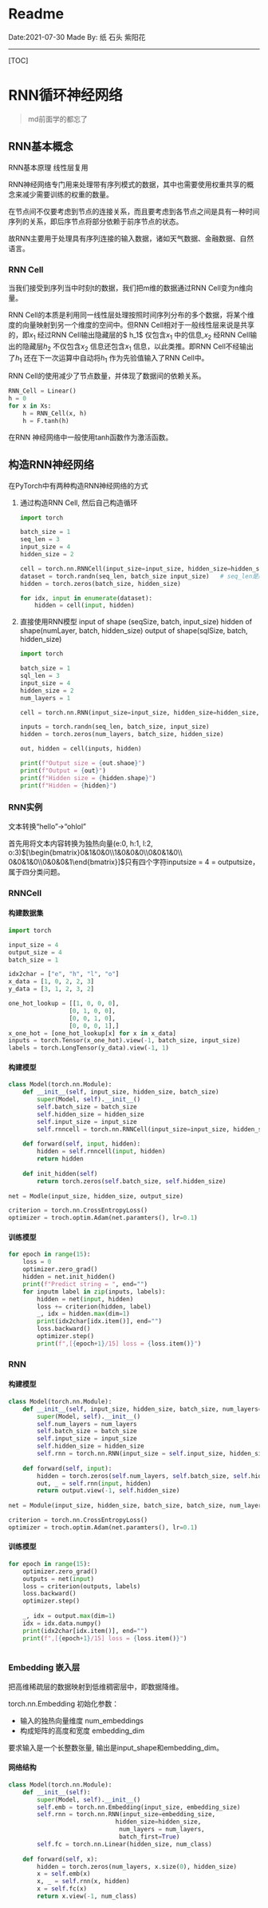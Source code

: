# Readme

  Date:2021-07-30
	    Made By: 纸 石头 紫阳花

****************




[TOC]

# RNN循环神经网络

> md前面学的都忘了

## RNN基本概念

RNN基本原理 线性层复用

RNN神经网络专门用来处理带有序列模式的数据，其中也需要使用权重共享的概念来减少需要训练的权重的数量。

在节点间不仅要考虑到节点的连接关系，而且要考虑到各节点之间是具有一种时间序列的关系，即后序节点将部分依赖于前序节点的状态。

故RNN主要用于处理具有序列连接的输入数据，诸如天气数据、金融数据、自然语言。

### RNN Cell

当我们接受到序列当中时刻t的数据，我们把m维的数据通过RNN Cell变为n维向量。

RNN Cell的本质是利用同一线性层处理按照时间序列分布的多个数据，将某个维度的向量映射到另一个维度的空间中。但RNN Cell相对于一般线性层来说是共享的，即$x_1$ 经过RNN Cell输出隐藏层的$ h_1$ 仅包含$x_1$ 中的信息,$x_2$ 经RNN Cell输出的隐藏层$h_2$ 不仅包含$x_2$ 信息还包含$x_1$ 信息，以此类推。即RNN Cell不经输出了$h_1$ 还在下一次运算中自动将$h_1$ 作为先验值输入了RNN Cell中。  

RNN Cell的使用减少了节点数量，并体现了数据间的依赖关系。

```python
RNN_Cell = Linear()
h = 0
for x in Xs:
	h = RNN_Cell(x, h)
    h = F.tanh(h)
```



在RNN 神经网络中一般使用tanh函数作为激活函数。



## 构造RNN神经网络

在PyTorch中有两种构造RNN神经网络的方式

1. 通过构造RNN Cell, 然后自己构造循环

    ```python
    import torch
    
    batch_size = 1
    seq_len = 3
    input_size = 4
    hidden_size = 2
    
    cell = torch.nn.RNNCell(input_size=input_size, hidden_size=hidden_size)	# 参数为输入维度和隐层维度
    dataset = torch.randn(seq_len, batch_size input_size)	# seq_len是序列的长度
    hidden = torch.zeros(batch_size, hidden_size)
    
    for idx, input in enumerate(dataset): 
    	hidden = cell(input, hidden)
    ```

2. 直接使用RNN模型
    input of shape (seqSize, batch, input_size)
    hidden of shape(numLayer, batch, hidden_size)
    output of shape(sqlSize, batch, hidden_size)

    ```python
    import torch
    
    batch_size = 1
    sql_len = 3
    input_size = 4
    hidden_size = 2
    num_layers = 1
    
    cell = torch.nn.RNN(input_size=input_size, hidden_size=hidden_size, num_layers=num_layers)
    
    inputs = torch.randn(seq_len, batch_size, input_size)
    hidden = torch.zeros(num_layers, batch_size, hidden_size)
    
    out, hidden = cell(inputs, hidden)
    
    print(f"Output size = {out.shaoe}")
    print(f"Output = {out}")
    print(f"Hidden size = {hidden.shape}")
    print(f"Hidden = {hidden}")
    
    ```

    

### RNN实例

文本转换“hello”->“ohlol”

首先用将文本内容转换为独热向量(e:0, h:1, l:2, o:3)$[\begin{bmatrix}0&1&0&0\\1&0&0&0\\0&0&1&0\\ 0&0&1&0\\0&0&0&1\end{bmatrix}]$​​​ 只有四个字符inputsize = 4 = outputsize，属于四分类问题。​

### RNNCell

#### 构建数据集

```python
import torch

input_size = 4
output_size = 4
batch_size = 1

idx2char = ["e", "h", "l", "o"]
x_data = [1, 0, 2, 2, 3]
y_data = [3, 1, 2, 3, 2]

one_hot_lookup = [[1, 0, 0, 0],
                 [0, 1, 0, 0],
                 [0, 0, 1, 0],
                 [0, 0, 0, 1],]
x_one_hot = [one_hot_lookup[x] for x in x_data]
inputs = torch.Tensor(x_one_hot).view(-1, batch_size, input_size)
labels = torch.LongTensor(y_data).view(-1, 1)

```

#### 构建模型

```python
class Model(torch.nn.Module):
    def __init__(self, input_size, hidden_size, batch_size)
    	super(Model, self).__init__()
        self.batch_size = batch_size
        self.hidden_size = hidden_size
        self.input_size = input_size
        self.rnncell = torch.nn.RNNCell(input_size=input_size, hidden_size=hidden_size)
        
    def forward(self, input, hidden):
		hidden = self.rnncell(input, hidden)
        return hidden
    
    def init_hidden(self)
		return torch.zeros(self.batch_size, self.hidden_size)
    
net = Modle(input_size, hidden_size, output_size)

criterion = torch.nn.CrossEntropyLoss()
optimizer = troch.optim.Adam(net.paramters(), lr=0.1)
```

#### 训练模型

```python
for epoch in range(15):
    loss = 0
    optimizer.zero_grad()
    hidden = net.init_hidden()
    print(f"Predict string = ", end="")
    for inputm label in zip(inputs, labels):
        hidden = net(input, hidden)
        loss += criterion(hidden, label)
        _, idx = hidden.max(dim=1)
        print(idx2char[idx.item()], end="")
       	loss.backward()
        optimizer.step()
        print(f",[{epoch+1}/15] loss = {loss.item()}")
```

###  RNN

#### 构建模型

```python
class Model(torch.nn.Module):
	def __init__(self, input_size, hidden_size, batch_size, num_layers=1):
        super(Model, self).__init__()
        self.num_layers = num_layers
        self.batch_size = batch_size
        self.input_size = input_size
        self.hidden_size = hidden_size
        self.rnn = torch.nn.RNN(input_size = self.input_size, hidden_size = self.hidden_size, num_layers = self.num_layers)
        
    def forward(self, input):
		hidden = torch.zeros(self.num_layers, self.batch_size, self.hidden_size)
        out, _ = self.rnn(input, hidden)
        return output.view(-1, self.hidden_size)
    
net = Module(input_size, hidden_size, batch_size, batch_size, num_layers)

criterion = torch.nn.CrossEntropyLoss()
optimizer = troch.optim.Adam(net.paramters(), lr=0.1)

```



#### 训练模型

```python
for epoch in range(15):
    optimizer.zero_grad()
    outputs = net(input)
    loss = criterion(outputs, labels)
    loss.backward()
    optimizer.step()
    
    _, idx = output.max(dim=1)
    idx = idx.data.numpy()
	print(idx2char[idx.item()], end="")
	print(f",[{epoch+1}/15] loss = {loss.item()}")
    
```







### Embedding 嵌入层

把高维稀疏层的数据映射到低维稠密层中，即数据降维。



torch.nn.Embedding 初始化参数：

- 输入的独热向量维度 num_embeddings
- 构成矩阵的高度和宽度 embedding_dim

要求输入是一个长整数张量, 输出是input_shape和embedding_dim。

#### 网络结构

```python
class Model(torch.nn.Module):
    def __init__(self):
        super(Model, self).__init__()
        self.emb = torch.nn.Embedding(input_size, embedding_size)
        self.rnn = torch.nn.RNN(input_size=embedding_size,
                              hidden_size=hidden_size,
                               num_layers = num_layers,
                               batch_first=True)
        self.fc = torch.nn.Linear(hidden_size, num_class)
        
	def forward(self, x):
        hidden = torch.zeros(num_layers, x.size(0), hidden_size)
        x = self.emb(x)
        x, _ = self.rnn(x, hidden)
        x = self.fc(x)
        return x.view(-1, num_class)
```

 


